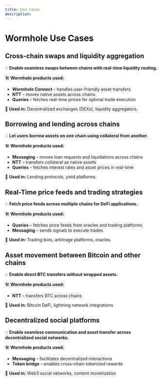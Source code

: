 ```yaml
---
title: Use Cases
description: 
---
```


# Wormhole Use Cases

<div markdown class="card">

## Cross-chain swaps and liquidity aggregation

💡 **Enable seamless swaps between chains with real-time liquidity routing.**  

🛠 **Wormhole products used:**

- **Wormhole Connect** – handles user-friendly asset transfers
- **NTT** – moves native assets across chains
- **Queries** – fetches real-time prices for optimal trade execution

🔗 **Used in:** Decentralized exchanges (DEXs), liquidity aggregators.
</div>

<div markdown class="card">

## Borrowing and lending across chains

💡 **Let users borrow assets on one chain using collateral from another.**  

🛠 **Wormhole products used:**

- **Messaging** – moves loan requests and liquidations across chains
- **NTT** – transfers collateral as native assets
- **Queries** – fetches interest rates and asset prices in real-time

🔗 **Used in:** Lending protocols, yield platforms.
</div>

<div markdown class="card">

## Real-Time price feeds and trading strategies

💡 **Fetch price feeds across multiple chains for DeFi applications.**

🛠 **Wormhole products used:**

- **Queries** – fetches price feeds from oracles and trading platforms
- **Messaging** – sends signals to execute trades

🔗 **Used in:** Trading bots, arbitrage platforms, oracles.
</div>


<div markdown class="card">

## Asset movement between Bitcoin and other chains

💡 **Enable direct BTC transfers without wrapped assets.**

🛠 **Wormhole products used:**

- **NTT** – transfers BTC across chains

🔗 **Used in:** Bitcoin DeFi, lightning network integrations
</div>


<div markdown class="card">

## Decentralized social platforms

💡 **Enable seamless communication and asset transfer across decentralized social networks.**

🛠 **Wormhole products used:**

- **Messaging** – facilitates decentralized interactions
- **Token bridge** – enables cross-chain tokenized rewards

🔗 **Used in:** Web3 social networks, content monetization
</div>

